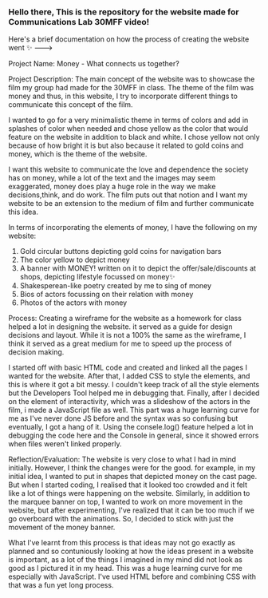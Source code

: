 ### Hello there, This is the repository for the website made for Communications Lab 30MFF video! 

Here's a brief documentation on how the process of creating the website went ✨ --->

Project Name: Money - What connects us together?

Project Description: The main concept of the website was to showcase the film my group had made for the 30MFF in class. The theme of the film was money and thus, in
this website, I try to incorporate different things to communicate this concept of the film. 

I wanted to go for a very minimalistic theme in terms of colors and add in splashes of color when needed and chose yellow as the color that would feature on the website
 in addition to black and white. I chose yellow not only because of how bright it is but also because it related to gold coins and money, which is the theme of the website.
 
I want this website to communicate the love and dependence the society has on money, while a lot of the text and the images may seem exaggerated, money does play a huge role in
 the way we make decisions,think, and do work. The film puts out that notion and I want my website to be an extension to the medium of film and further communicate this idea.
 
In terms of incorporating the elements of money, I have the following on my website:
1. Gold circular buttons depicting gold coins for navigation bars
2. The color yellow to depict money
3. A banner with MONEY! written on it to depict the offer/sale/discounts at shops, depicting lifestyle focussed on money✨
4. Shakesperean-like poetry created by me to sing of money
5. Bios of actors focussing on their relation with money
6. Photos of the actors with money

Process: Creating a wireframe for the website as a homework for class helped a lot in designing the website. it served as a guide for design decisions and layout. While it is not a 100% 
the same as the wireframe, I think it served as a great medium for me to speed up the process of decision making.

I started off with basic HTML code and created and linked all the pages I wanted for the website. After that, I added CSS to style the elements, and this is where it got a bit messy.
I couldn't keep track of all the style elements but the Developers Tool helped me in debugging that. Finally, after I decided on the element of interactivity, which was a slideshow of the actors 
in the film, i made a JavaScript file as well. This part was a huge learning curve for me as I've never done JS before and the syntax was so confusing but eventually, I got a hang of it. Using the 
consele.log() feature helped a lot in debugging the code here and the Console in general, since it showed errors when files weren't linked properly. 

Reflection/Evaluation: The website is very close to what I had in mind initially. However, I think the changes were for the good. for example, in my initial idea, I wanted to put in shapes that depicted money on the cast page.
But when I started coding, I realised that it looked too crowded and it felt like a lot of things were happening on the website. Similarly, in addition to the marquee banner on top, I wanted to work on more
movement in the website, but after experimenting, I've realized that it can be too much if we go overboard with the animations. So, I decided to stick with just the movement of the money banner. 

What I've learnt from this process is that ideas may not go exactly as planned and so contuniously looking at how the ideas present in a website  is important, as a lot of the things I imagined in my mind did not look as good as 
I pictured it in my head. This was a huge learning curve for me especially with JavaScript. I've used HTML before and combining CSS with that was a fun yet long process. 




